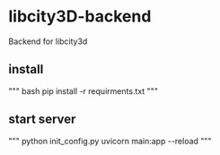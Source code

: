 # libcity3D-backend
Backend for libcity3d

## install

""" bash
pip install -r requirments.txt
"""

## start server
"""
python init_config.py
uvicorn main:app --reload
"""